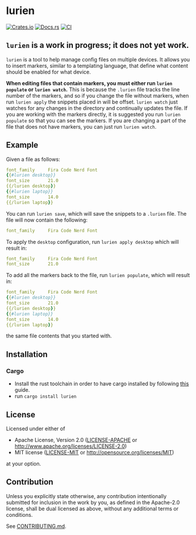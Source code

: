 # lurien

[![Crates.io](https://img.shields.io/crates/v/lurien.svg)](https://crates.io/crates/lurien)
[![Docs.rs](https://docs.rs/lurien/badge.svg)](https://docs.rs/lurien)
[![CI](https://github.com/tsoutsman/lurien/workflows/CI/badge.svg)](https://github.com/tsoutsman/lurien/actions)

## `lurien` is a work in progress; it does not yet work.

`lurien` is a tool to help manage config files on multiple devices. It allows you to insert
markers, similar to a templating language, that define what content should be enabled for
what device.

**When editing files that contain markers, you must either run `lurien populate` or `lurien watch`.**
This is because the `.lurien` file tracks the line number of the markers, and so if you change the
file without markers, when run `lurien apply` the snippets placed in will be offset. `lurien watch`
just watches for any changes in the directory and continually updates the file. If you are
working with the markers directly, it is suggested you run `lurien populate` so that you can see
the markers. If you are changing a part of the file that does not have markers, you can just
run `lurien watch`.

## Example

Given a file as follows:

```yaml
font_family     Fira Code Nerd Font
{{#lurien desktop}}
font_size       21.0
{{/lurien desktop}}
{{#lurien laptop}}
font_size       14.0
{{/lurien laptop}}
```

You can run `lurien save`, which will save the snippets to a `.lurien` file. The
file will now contain the following:

```yaml
font_family     Fira Code Nerd Font
```

To apply the `desktop` configuration, run `lurien apply desktop`
which will result in:

```yaml
font_family     Fira Code Nerd Font
font_size       21.0
```

To add all the markers back to the file, run `lurien populate`, which will result in:

```yaml
font_family     Fira Code Nerd Font
{{#lurien desktop}}
font_size       21.0
{{/lurien desktop}}
{{#lurien laptop}}
font_size       14.0
{{/lurien laptop}}
```

the same file contents that you started with.

## Installation

### Cargo

- Install the rust toolchain in order to have cargo installed by following
  [this](https://www.rust-lang.org/tools/install) guide.
- run `cargo install lurien`

## License

Licensed under either of

- Apache License, Version 2.0
  ([LICENSE-APACHE](LICENSE-APACHE) or http://www.apache.org/licenses/LICENSE-2.0)
- MIT license
  ([LICENSE-MIT](LICENSE-MIT) or http://opensource.org/licenses/MIT)

at your option.

## Contribution

Unless you explicitly state otherwise, any contribution intentionally submitted
for inclusion in the work by you, as defined in the Apache-2.0 license, shall be
dual licensed as above, without any additional terms or conditions.

See [CONTRIBUTING.md](CONTRIBUTING.md).
